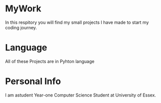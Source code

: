 # MyWork

In this respitory you will find my small projects I have made to start my coding journey.

# Language
  
All of these Projects are in Pyhton language

# Personal Info

I am astudent Year-one Computer Science Student at University of Essex.
